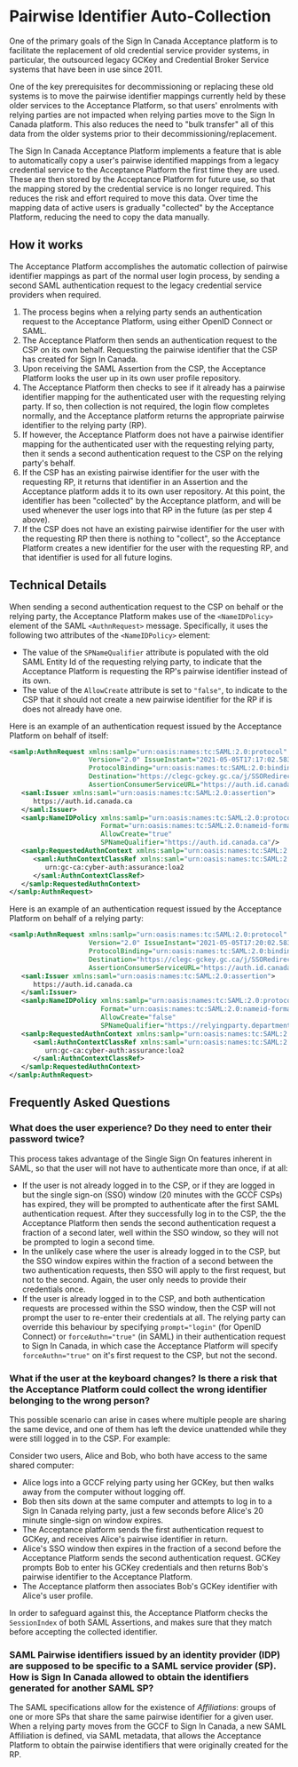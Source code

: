 # Pairwise Identifier Auto-Collection

One of the primary goals of the Sign In Canada Acceptance platform is to
facilitate the replacement of old credential service provider systems, in
particular, the outsourced legacy GCKey and Credential Broker Service systems
that have been in use since 2011.

One of the key prerequisites for decommissioning or replacing these old systems
is to move the pairwise identifier mappings currently held by these older
services to the Acceptance Platform, so that users' enrolments with relying
parties are not impacted when relying parties move to the Sign In Canada
platform. This also reduces the need to "bulk transfer" all of this data from
the older systems prior to their decommissioning/replacement.

The Sign In Canada Acceptance Platform implements a feature that is able to
automatically copy a user's pairwise identified mappings from a legacy
credential service to the Acceptance Platform the first time they are used.
These are then stored by the Acceptance Platform for future use, so that the
mapping stored by the credential service is no longer required. This reduces the
risk and effort required to move this data. Over time the mapping data of active
users is gradually "collected" by the Acceptance Platform, reducing the need to
copy the data manually.

## How it works

The Acceptance Platform accomplishes the automatic collection of pairwise
identifier mappings as part of the normal user login process, by sending a second
SAML authentication request to the legacy credential service providers when
required.

1. The process begins when a relying party sends an authentication request to
   the Acceptance Platform, using either OpenID Connect or SAML.
2. The Acceptance Platform then sends an authentication request to the CSP on
   its own behalf. Requesting the pairwise identifier that the CSP has created
   for Sign In Canada.
3. Upon receiving the SAML Assertion from the CSP, the Acceptance Platform looks
   the user up in its own user profile repository.
4. The Acceptance Platform then checks to see if it already has a pairwise
   identifier mapping for the authenticated user with the requesting relying
   party. If so, then collection is not required, the login flow completes
   normally, and the Acceptance platform returns the appropriate pairwise
   identifier to the relying party (RP).
5. If however, the Acceptance Platform does not have a pairwise identifier
   mapping for the authenticated user with the requesting relying party, then it
   sends a second authentication request to the CSP on the relying party's
   behalf.
6. If the CSP has an existing pairwise identifier for the user with the
   requesting RP, it returns that identifier in an Assertion and the Acceptance
   platform adds it to its own user repository. At this point, the identifier
   has been "collected" by the Acceptance platform, and will be used whenever
   the user logs into that RP in the future (as per step 4 above).
7. If the CSP does not have an existing pairwise identifier for the user with
   the requesting RP then there is nothing to "collect", so the Acceptance
   Platform creates a new identifier for the user with the requesting RP, and
   that identifier is used for all future logins.

## Technical Details

When sending a second authentication request to the CSP on behalf or the relying
party, the Acceptance Platform makes use of the `<NameIDPolicy>` element of the
SAML `<AuthnRequest>` message. Specifically, it uses the following two
attributes of the `<NameIDPolicy>` element:

* The value of the `SPNameQualifier` attribute is populated with the old SAML
  Entity Id of the requesting relying party, to indicate that the Acceptance
  Platform is requesting the RP's pairwise identifier instead of its own.
* The value of the `AllowCreate` attribute is set to `"false"`, to indicate to
  the CSP that it should not create a new pairwise identifier for the RP if is
  does not already have one.

Here is an example of an authentication request issued by the Acceptance
Platform on behalf of itself:

```xml
<samlp:AuthnRequest xmlns:samlp="urn:oasis:names:tc:SAML:2.0:protocol" ID="_f8e30829f6f60061c46e"
                    Version="2.0" IssueInstant="2021-05-05T17:17:02.583Z"
                    ProtocolBinding="urn:oasis:names:tc:SAML:2.0:bindings:HTTP-POST"
                    Destination="https://clegc-gckey.gc.ca/j/SSORedirect/metaAlias/GCKey/idp"
                    AssertionConsumerServiceURL="https://auth.id.canada.ca/passport/auth/saml/gckey/callback">
   <saml:Issuer xmlns:saml="urn:oasis:names:tc:SAML:2.0:assertion">
      https://auth.id.canada.ca
   </saml:Issuer>
   <samlp:NameIDPolicy xmlns:samlp="urn:oasis:names:tc:SAML:2.0:protocol"
                       Format="urn:oasis:names:tc:SAML:2.0:nameid-format:persistent"
                       AllowCreate="true"
                       SPNameQualifier="https://auth.id.canada.ca"/>
   <samlp:RequestedAuthnContext xmlns:samlp="urn:oasis:names:tc:SAML:2.0:protocol" Comparison="exact">
      <saml:AuthnContextClassRef xmlns:saml="urn:oasis:names:tc:SAML:2.0:assertion">
         urn:gc-ca:cyber-auth:assurance:loa2
      </saml:AuthnContextClassRef>
   </samlp:RequestedAuthnContext>
</samlp:AuthnRequest>
```

Here is an example of an authentication request issued by the Acceptance
Platform on behalf of a relying party:

```xml
<samlp:AuthnRequest xmlns:samlp="urn:oasis:names:tc:SAML:2.0:protocol" ID="_f8e30829f6f60061c46f"
                    Version="2.0" IssueInstant="2021-05-05T17:20:02.583Z"
                    ProtocolBinding="urn:oasis:names:tc:SAML:2.0:bindings:HTTP-POST"
                    Destination="https://clegc-gckey.gc.ca/j/SSORedirect/metaAlias/GCKey/idp"
                    AssertionConsumerServiceURL="https://auth.id.canada.ca/passport/auth/saml/gckey/callback">
   <saml:Issuer xmlns:saml="urn:oasis:names:tc:SAML:2.0:assertion">
      https://auth.id.canada.ca
   </saml:Issuer>
   <samlp:NameIDPolicy xmlns:samlp="urn:oasis:names:tc:SAML:2.0:protocol"
                       Format="urn:oasis:names:tc:SAML:2.0:nameid-format:persistent"
                       AllowCreate="false"
                       SPNameQualifier="https://relyingparty.department.gc.ca"/>
   <samlp:RequestedAuthnContext xmlns:samlp="urn:oasis:names:tc:SAML:2.0:protocol" Comparison="exact">
      <saml:AuthnContextClassRef xmlns:saml="urn:oasis:names:tc:SAML:2.0:assertion">
         urn:gc-ca:cyber-auth:assurance:loa2
      </saml:AuthnContextClassRef>
   </samlp:RequestedAuthnContext>
</samlp:AuthnRequest>
```

## Frequently Asked Questions

### What does the user experience? Do they need to enter their password twice?

This process takes advantage of the Single Sign On features inherent in SAML, so
that the user will not have to authenticate more than once, if at all:

* If the user is not already logged in to the CSP, or if they are logged in
  but the single sign-on (SSO) window (20 minutes with the GCCF CSPs) has
  expired, they will be prompted to authenticate after the first SAML
  authentication request. After they successfully log in to the CSP, the the
  Acceptance Platform then sends the second authentication request a fraction of
  a second later, well within the SSO window, so they will not be prompted to
  login a second time.
* In the unlikely case where the user is already logged in to the CSP, but the
  SSO window expires within the fraction of a second between the two
  authentication requests, then SSO will apply to the first request, but not to
  the second. Again, the user only needs to provide their credentials once.
* If the user is already logged in to the CSP, and both authentication requests
  are processed within the SSO window, then the CSP will not prompt the user to
  re-enter their credentials at all. The relying party can override this
  behaviour by specifying `prompt="login"` (for OpenID Connect) or
  `forceAuthn="true"` (in SAML) in their authentication request to Sign In
  Canada, in which case the Acceptance Platform will specify
  `forceAuthn="true"` on it's first request to the CSP, but not the second.

### What if the user at the keyboard changes? Is there a risk that the Acceptance Platform could collect the wrong identifier belonging to the wrong person?

This possible scenario can arise in cases where multiple people are sharing the
same device, and one of them has left the device unattended while they were
still logged in to the CSP. For example:

Consider two users, Alice and Bob, who both have access to the same shared computer:

* Alice logs into a GCCF relying party using her GCKey, but then walks away from
  the computer without logging off.
* Bob then sits down at the same computer and attempts to log in to a Sign In
  Canada relying party, just a few seconds before Alice's 20 minute single-sign
  on window expires.
* The Acceptance platform sends the first authentication request to GCKey, and
  receives Alice's pairwise identifier in return.
* Alice's SSO window then expires in the fraction of a second before the
  Acceptance Platform sends the second authentication request. GCKey prompts Bob
  to enter his GCKey credentials and then returns Bob's pairwise identifier to
  the Acceptance Platform.
* The Acceptance platform then associates Bob's GCKey identifier with Alice's
  user profile.

In order to safeguard against this, the Acceptance Platform checks the
`SessionIndex` of both SAML Assertions, and makes sure that they match before
accepting the collected identifier.

### SAML Pairwise identifiers issued by an identity provider (IDP) are supposed to be specific to a SAML service provider (SP). How is Sign In Canada allowed to obtain the identifiers generated for another SAML SP?

The SAML specifications allow for the existence of *Affiliations*: groups of one or more SPs that share the same pairwise identifier for a given user. When a relying party moves from the GCCF to Sign In Canada, a new SAML Affiliation is defined, via SAML metadata, that allows the Acceptance Platform to obtain the pairwise identifiers that were originally created for the RP.
